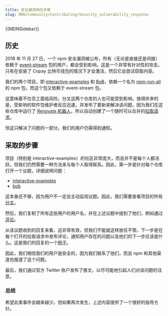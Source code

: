 ```yaml
---
title: 安全漏洞响应步骤
slug: MDN/Community/Contributing/Security_vulnerability_response
---
```


{{MDNSidebar}}

## 历史

2018 年 11 月 27 日，一个 npm 安全漏洞被公布，所有（无论是直接还是间接）依赖于 [event-stream](https://snyk.io/blog/malicious-code-found-in-npm-package-event-stream) 包的用户，都会受到影响。这是一个非常有针对性的攻击，只有在安装了 Copay 比特币钱包的情况下才会激活，然后它会尝试窃取内容。

我们的两个项目，即 [interactive-examples](https://github.com/mdn/interactive-examples/) 和 [BoB](https://github.com/mdn/bob/)，依赖一个名为 [npm-run-all](https://www.npmjs.com/package/npm-run-all) 的 npm 包，而这个包又依赖于 event-stream 包。

这意味着不仅员工面临风险，分叉这两个仓库的人也可能受到影响。值得庆幸的是，受影响的软件包维护者反应迅速，并发布了更新来解决该问题。因为我们在这些仓库中运行了 [Renovate 机器人](https://github.com/marketplace/renovate)，所以自动创建了一个随时可以合并的[拉取请求](https://github.com/mdn/interactive-examples/pull/1239/)。

但这只解决了问题的一部分。我们的用户仍需得到通知。

## 采取的步骤

项目（特别是 interactive-examples）的社区非常庞大，而且并不是每个人都活跃，但我们仍然需要一种方法来与每个人取得联系。因此，第一步是针对每个仓库打开一个议题，详细说明问题：

- [interactive-examples](https://github.com/mdn/interactive-examples/issues/1242)
- [bob](https://github.com/mdn/bob/issues/184)

这本身还不够，因为用户不一定会主动监视议题。因此，我们需要查看项目的所有[分叉](https://github.com/mdn/interactive-examples/network/members)。

然后，我们复制了所有这些用户的用户名，并在上述议题中提到了他们，例如通过[评论](https://github.com/mdn/interactive-examples/issues/1242#issuecomment-442110598)。

从该议题收到的回复来看，这非常有效，但我们不能就这样放任不管。下一步是在每个打开的拉取请求中发布评论，通知用户存在的问题以及他们的下一步应该是什么。这是我们的回复的一个[例子](https://github.com/mdn/interactive-examples/pull/1144)。

因此，我们相信我们的用户是安全的，因为我们联系了他们，而且 npm 和其他渠道也报道了这个问题。

最后，我们通过官方 Twitter 账户发布了推文，以尽可能地引起人们对该问题的注意。

### 总结

希望此类事件会越来越少。但如果再次发生，上述内容提供了一个很好的指导方针。
